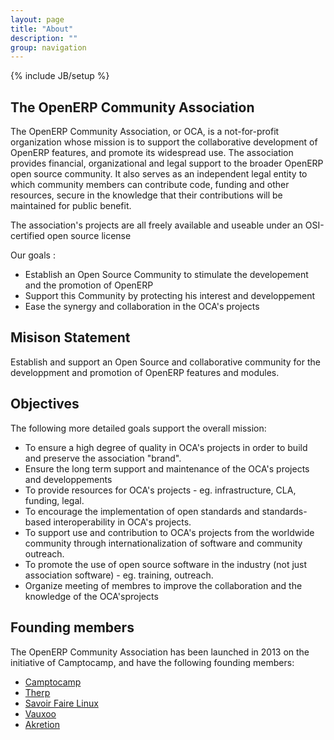 ```yaml
---
layout: page
title: "About"
description: ""
group: navigation
---
```

{% include JB/setup %}

## The OpenERP Community Association

The OpenERP Community Association, or OCA, is a not-for-profit organization whose mission is to support the collaborative development of OpenERP features, and promote its widespread use. The association provides financial, organizational and legal support to the broader OpenERP open source community. It also serves as an independent legal entity to which community members can contribute code, funding and other resources, secure in the knowledge that their contributions will be maintained for public benefit.

The association's projects are all freely available and useable under an OSI-certified open source license

Our goals :

+ Establish an Open Source Community to stimulate the developement and the promotion of OpenERP
+ Support this Community by protecting his interest and developpement
+ Ease the synergy and collaboration in the OCA's projects


## Misison Statement

Establish and support an Open Source and collaborative community for the developpment and promotion of OpenERP features and modules.

## Objectives

The following more detailed goals support the overall mission:

+ To ensure a high degree of quality in OCA's projects in order to build and preserve the association "brand".
+ Ensure the long term support and maintenance of the OCA's projects and developpements
+ To provide resources for OCA's projects - eg. infrastructure, CLA, funding, legal.
+ To encourage the implementation of open standards and standards-based interoperability in OCA's projects.
+ To support use and contribution to OCA's projects from the worldwide community through internationalization of software and community outreach.
+ To promote the use of open source software in the industry (not just association software) - eg. training, outreach.
+ Organize meeting of membres to improve the collaboration and the knowledge of the OCA'sprojects

## Founding members

The OpenERP Community Association has been launched in 2013 on the initiative of Camptocamp, and have the following founding members:

+ [Camptocamp](https://www.camptocamp.com/)
+ [Therp](http://therp.nl/)
+ [Savoir Faire Linux](http://www.savoirfairelinux.com/en/)
+ [Vauxoo](http://vauxoo.com/)
+ [Akretion](http://www.akretion.com/)
